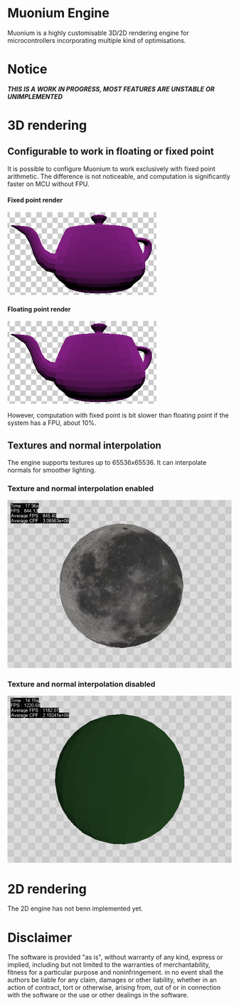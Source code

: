 # Muonium Engine
Muonium is a highly customisable 3D/2D rendering engine for microcontrollers 
incorporating multiple kind of optimisations.

# Notice
***THIS IS A WORK IN PROGRESS, MOST FEATURES ARE UNSTABLE OR UNIMPLEMENTED***

# 3D rendering
## Configurable to work in floating or fixed point
It is possible to configure Muonium to work exclusively with fixed point arithmetic.
The difference is not noticeable, and computation is significantly faster on MCU
without FPU.

#### Fixed point render
![Fixed point render of a teapot](https://raw.githubusercontent.com/bourquenoud/muonium-engine/main/doc/images/muonium-teapot-fixed.png)

#### Floating point render
![Floating point render of a teapot](https://raw.githubusercontent.com/bourquenoud/muonium-engine/main/doc/images/muonium-teapot-fixed.png)

However, computation with fixed point is bit slower than floating point if the system
has a FPU, about 10%.

## Textures and normal interpolation
The engine supports textures up to 65536x65536. It can interpolate normals for smoother lighting.

### Texture and normal interpolation enabled
![Moon render with texture](https://raw.githubusercontent.com/bourquenoud/muonium-engine/main/doc/images/moon.png)

### Texture and normal interpolation disabled
![Moon render without texture](https://raw.githubusercontent.com/bourquenoud/muonium-engine/main/doc/images/moon_no_tex.png)

# 2D rendering
The 2D engine has not benn implemented yet.

# Disclaimer
The software is provided "as is", without warranty of any kind, express or implied,
including but not limited to the warranties of merchantability, fitness for a
particular purpose and noninfringement. in no event shall the authors be liable
for any claim, damages or other liability, whether in an action of contract, tort 
or otherwise, arising from, out of or in connection with the software or the use
or other dealings in the software.
